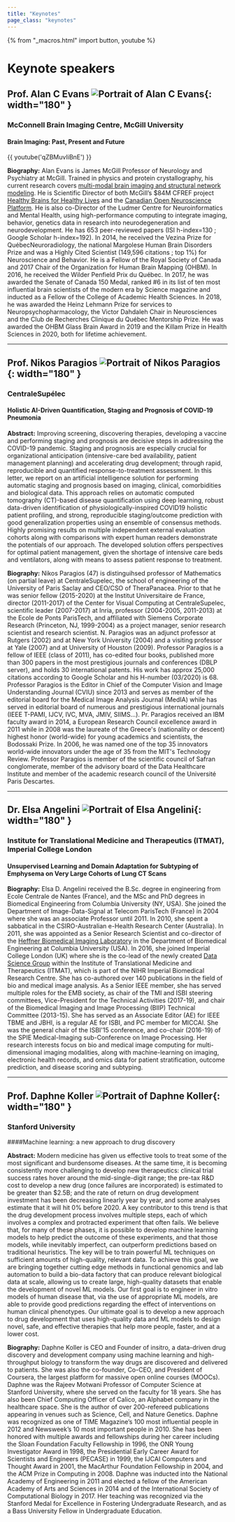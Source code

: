 ```yaml
---
title: "Keynotes"
page_class: "keynotes"
---
```


{% from "_macros.html" import button, youtube %}

<!-- page_class: "keynotes-without-details" -->
# Keynote speakers


## Prof. Alan C Evans ![Portrait of Alan C Evans](/images/keynotes/alan.jpg){: width="180" }
### McConnell Brain Imaging Centre, McGill University
#### Brain Imaging: Past, Present and Future

{{ youtube('qZBMuvIiBnE') }}

**Biography:** Alan Evans is James McGill Professor of Neurology and Psychiatry at McGill. Trained in physics and protein crystallography, his current research covers [multi-modal brain imaging and structural network modeling](https://mcin.ca/). He is Scientific Director of both McGill’s $84M CFREF project [Healthy Brains for Healthy Lives](https://www.mcgill.ca/hbhl) and the [Canadian Open Neuroscience Platform](https://conp.ca/). He is also co-Director of the Ludmer Centre for Neuroinformatics and Mental Health, using high-performance computing to integrate imaging, behavior, genetics data in research into neurodegeneration and neurodevelopment. He has 653 peer-reviewed papers (ISI h-index=130 ; Google Scholar h-index=192). In 2014, he received the Vezina Prize for QuébecNeuroradiology, the national Margolese Human Brain Disorders Prize and was a Highly Cited Scientist (149,596 citations ; top 1%) for Neuroscience and Behavior. He is a Fellow of the Royal Society of Canada and 2017 Chair of the Organization for Human Brain Mapping (OHBM). In 2016, he received the Wilder Penfield Prix du Québec. In 2017, he was awarded the Senate of Canada 150 Medal, ranked #6 in its list of ten most influential brain scientists of the modern era by Science magazine and inducted as a Fellow of the College of Academic Health Sciences. In 2018, he was awarded the Heinz Lehmann Prize for services to Neuropsychopharmacology, the Victor Dahdaleh Chair in Neurosciences and the Club de Recherches Clinique du Québec Mentorship Prize. He was awarded the OHBM Glass Brain Award in 2019 and the Killam Prize in Health Sciences in 2020, both for lifetime achievement.


---

## Prof. Nikos Paragios ![Portrait of Nikos Paragios](/images/keynotes/nikos.jpg){: width="180" }
### CentraleSupélec
#### Holistic AI-Driven Quantification, Staging and Prognosis of COVID-19 Pneumonia

<!-- {{ youtube('V73Kf8V3g1Y') }} -->

**Abstract:** Improving screening, discovering therapies, developing a vaccine and performing staging and prognosis are decisive steps in addressing the COVID-19 pandemic. Staging and prognosis are especially crucial for organizational anticipation (intensive-care bed availability, patient management planning) and accelerating drug development; through rapid, reproducible and quantified response-to-treatment assessment. In this letter, we report on an artificial intelligence solution for performing automatic staging and prognosis based on imaging, clinical, comorbidities and biological data. This approach relies on automatic computed tomography (CT)-based disease quantification using deep learning, robust data-driven identification of physiologically-inspired COVID19 holistic patient profiling, and strong, reproducible staging/outcome prediction with good generalization properties using an ensemble of consensus methods. Highly promising results on multiple independent external evaluation cohorts along with comparisons with expert human readers demonstrate the potentials of our approach. The developed solution offers perspectives for optimal patient management, given the shortage of intensive care beds and ventilators, along with means to assess patient response to treatment.

**Biography:** Nikos Paragios (47) is distinguihsed professor of Mathematics (on partial leave) at CentraleSupelec, the school of engineering of the University of Paris Saclay and CEO/CSO of TheraPanacea. Prior to that he was senior fellow (2015-2020) at the Institut Universitaire de France, director  (2011-2017)  of the Center for Visual Computing at CentraleSupelec, scientific leader (2007-2017) at Inria, professor (2004-2005, 2011-2013) at the Ecole de Ponts ParisTech, and affiliated with Siemens Corporate Research (Princeton, NJ, 1999-2004) as a project manager, senior research scientist and research scientist. N. Paragios was an adjunct professor at Rutgers (2002) and at New York University (2004) and a visiting professor at Yale (2007) and at University of Houston (2009).
Professor Paragios is a fellow of IEEE (class of 2011), has co-edited four books, published more than 300 papers in the most prestigious journals and conferences (DBLP server), and holds 30 international patents. His work has approx 25,000 citations according to Google Scholar and his H-number (03/2020) is 68. Professor Paragios is the Editor in Chief of the Computer Vision and Image Understanding Journal (CVIU) since 2013 and serves as member of the editorial board for the Medical Image Analysis Journal (MedIA) while has served in editorial board of numerous and prestigious international journals (IEEE T-PAMI, IJCV, IVC, MVA, JMIV, SIIMS...).
Pr. Paragios received an IBM faculty award in 2014, a European Research Council excellence award in 2011 while in 2008 was the laureate of the Greece's (nationality or descent) highest honor (world-wide) for young academics and scientists, the Bodossaki Prize. In 2006, he was named one of the top 35 innovators world-wide innovators under the age of 35 from the MIT's Technology Review.
Professor Paragios is member of the scientific council of Safran conglomerate, member of the advisory board of the Data Healthcare Institute and member of the academic research council of the Université Paris Descartes.


---

## Dr. Elsa Angelini ![Portrait of Elsa Angelini](/images/keynotes/elsa2.jpg){: width="180" }
### Institute for Translational Medicine and Therapeutics (ITMAT), Imperial College London
#### Unsupervised Learning and Domain Adaptation for Subtyping of Emphysema on Very Large Cohorts of Lung CT Scans
**Biography:** Elsa D. Angelini received the B.Sc. degree in engineering from Ecole Centrale de Nantes (France), and the MSc and PhD degrees in Biomedical Engineering from Columbia University (NY, USA). She joined the Department of Image-Data-Signal at Telecom ParisTech (France) in 2004 where she was an associate Professor until 2011. In 2010, she spent a sabbatical in the CSIRO-Australian e-Health Research Center (Australia). In 2011, she was appointed as a Senior Research Scientist and co-director of the [Heffner Biomedical Imaging Laboratory](https://hbil.bme.columbia.edu/) in the Department of Biomedical Engineering at Columbia University (USA). In 2016, she joined Imperial College London (UK) where she is the co-lead of the newly created [Data Science Group](https://www.imperial.ac.uk/itmat-data-science-group) within the Institute of Translational Medicine and Therapeutics (ITMAT), which is part of the NIHR Imperial Biomedical Research Centre. She has co-authored over 140 publications in the field of bio and medical image analysis. As a Senior IEEE member, she has served multiple roles for the EMB society, as chair of the TMI and ISBI steering committees, Vice-President for the Technical Activities (2017-19), and chair of the Biomedical Imaging and Image Processing (BIIP) Technical Committee (2013-15). She has served as an Associate Editor (AE) for IEEE TBME and JBHI, is a regular AE for ISBI, and PC member for MICCAI. She was the general chair of the ISBI'15 conference, and co-chair (2016-19) of the SPIE Medical-Imaging sub-Conference on Image Processing.
Her research interests focus on bio and medical image computing for multi-dimensional imaging modalities, along with machine-learning on imaging, electronic health records, and omics data for patient stratification, outcome prediction, and disease scoring and subtyping.


---

## Prof. Daphne Koller ![Portrait of Daphne Koller](/images/keynotes/daphne.jpg){: width="180" }
### Stanford University
####Machine learning: a new approach to drug discovery

<!-- {{ youtube('V1rCj_qtHR8') }} -->

**Abstract:** Modern medicine has given us effective tools to treat some of the most significant and burdensome diseases. At the same time, it is becoming consistently more challenging to develop new therapeutics: clinical trial success rates hover around the mid-single-digit range; the pre-tax R&D cost to develop a new drug (once failures are incorporated) is estimated to be greater than $2.5B; and the rate of return on drug development investment has been decreasing linearly year by year, and some analyses estimate that it will hit 0% before 2020. A key contributor to this trend is that the drug development process involves multiple steps, each of which involves a complex and protracted experiment that often fails. We believe that, for many of these phases, it is possible to develop machine learning models to help predict the outcome of these experiments, and that those models, while inevitably imperfect, can outperform predictions based on traditional heuristics. The key will be to train powerful ML techniques on sufficient amounts of high-quality, relevant data. To achieve this goal, we are bringing together cutting edge methods in functional genomics and lab automation to build a bio-data factory that can produce relevant biological data at scale, allowing us to create large, high-quality datasets that enable the development of novel ML models. Our first goal is to engineer in vitro models of human disease that, via the use of appropriate ML models, are able to provide good predictions regarding the effect of interventions on human clinical phenotypes. Our ultimate goal is to develop a new approach to drug development that uses high-quality data and ML models to design novel, safe, and effective therapies that help more people, faster, and at a lower cost.

**Biography:** Daphne Koller is CEO and Founder of insitro, a data-driven drug discovery and development company using machine learning and high-throughput biology to transform the way drugs are discovered and delivered to patients. She was also the co-founder, Co-CEO, and President of Coursera, the largest platform for massive open online courses (MOOCs). Daphne was the Rajeev Motwani Professor of Computer Science at Stanford University, where she served on the faculty for 18 years. She has also been Chief Computing Officer of Calico, an Alphabet company in the healthcare space. She is the author of over 200-refereed publications appearing in venues such as Science, Cell, and Nature Genetics. Daphne was recognized as one of TIME Magazine’s 100 most influential people in 2012 and Newsweek’s 10 most important people in 2010. She has been honored with multiple awards and fellowships during her career including the Sloan Foundation Faculty Fellowship in 1996, the ONR Young Investigator Award in 1998, the Presidential Early Career Award for Scientists and Engineers (PECASE) in 1999, the IJCAI Computers and Thought Award in 2001, the MacArthur Foundation Fellowship in 2004, and the ACM Prize in Computing in 2008. Daphne was inducted into the National Academy of Engineering in 2011 and elected a fellow of the American Academy of Arts and Sciences in 2014 and of the International Society of Computational Biology in 2017. Her teaching was recognized via the Stanford Medal for Excellence in Fostering Undergraduate Research, and as a Bass University Fellow in Undergraduate Education.
